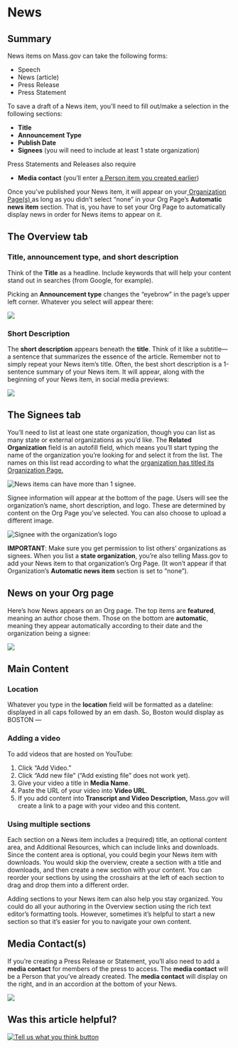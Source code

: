 # News

## Summary

News items on Mass.gov can take the following forms:

* Speech
* News \(article\)
* Press Release
* Press Statement

To save a draft of a News item, you’ll need to fill out/make a selection in the following sections:

* **Title**
* **Announcement Type**
* **Publish Date**
* **Signees** \(you will need to include at least 1 state organization\)

Press Statements and Releases also require

* **Media contact** \(you’ll enter [a Person item you created earlier](../org-and-contact-info/person-items.md)\)

Once you’ve published your News item, it will appear on your[ Organization Page\(s\) ](../org-and-contact-info/organization-pages/)as long as you didn’t select “none” in your Org Page’s **Automatic news item** section. That is, you have to set your Org Page to automatically display news in order for News items to appear on it.

## The Overview tab

### Title, announcement type, and short description

Think of the **Title** as a headline. Include keywords that will help your content stand out in searches \(from Google, for example\).

Picking an **Announcement type** changes the “eyebrow” in the page’s upper left corner. Whatever you select will appear there:

![](https://cdn-images-1.medium.com/max/800/1*qFxeHv4Ok2hIUC5C_qtUiw.jpeg)

### **Short Description**

The **short description** appears beneath the **title**. Think of it like a subtitle— a sentence that summarizes the essence of the article. Remember not to simply repeat your News item’s title. Often, the best short description is a 1-sentence summary of your News item. It will appear, along with the beginning of your News item, in social media previews:

![](https://cdn-images-1.medium.com/max/800/1*OKNtGFrkYvf2WGaEkG_DHQ.jpeg)

## The Signees tab

You’ll need to list at least one state organization, though you can list as many state or external organizations as you’d like. The **Related Organization** field is an autofill field, which means you’ll start typing the name of the organization you’re looking for and select it from the list. The names on this list read according to what the [organization has titled its Organization Page.](../org-and-contact-info/organization-pages/)

![News items can have more than 1 signee.](https://cdn-images-1.medium.com/max/800/1*FwNadq99B2ImQvHbeE0VmA.jpeg)

Signee information will appear at the bottom of the page. Users will see the organization’s name, short description, and logo. These are determined by content on the Org Page you’ve selected. You can also choose to upload a different image.

![Signee with the organization&#x2019;s logo](https://cdn-images-1.medium.com/max/800/1*rbOoZhe642scWdNMI5WUhw.jpeg)

**IMPORTANT**: Make sure you get permission to list others’ organizations as signees. When you list a **state organization**, you’re also telling Mass.gov to add your News item to that organization’s Org Page. \(It won’t appear if that Organization’s **Automatic news item** section is set to “none”\).

## News on your Org page

Here’s how News appears on an Org page. The top items are **featured**, meaning an author chose them. Those on the bottom are **automatic**, meaning they appear automatically according to their date and the organization being a signee:

![](https://cdn-images-1.medium.com/max/1000/1*4oXppByfCcp4N3-pQkm74A.jpeg)

## Main Content

### **Location**

Whatever you type in the **location** field will be formatted as a dateline: displayed in all caps followed by an em dash. So, Boston would display as BOSTON —

### **Adding a video**

To add videos that are hosted on YouTube:

1. Click “Add Video.”
2. Click “Add new file” \(“Add existing file” does not work yet\).
3. Give your video a title in **Media Name**.
4. Paste the URL of your video into **Video URL**.
5. If you add content into **Transcript and Video Description,** Mass.gov will create a link to a page with your video and this content.

### **Using multiple sections**

Each section on a News item includes a \(required\) title, an optional content area, and Additional Resources, which can include links and downloads. Since the content area is optional, you could begin your News item with downloads. You would skip the overview, create a section with a title and downloads, and then create a new section with your content. You can reorder your sections by using the crosshairs at the left of each section to drag and drop them into a different order.

Adding sections to your News item can also help you stay organized. You could do all your authoring in the Overview section using the rich text editor’s formatting tools. However, sometimes it’s helpful to start a new section so that it’s easier for you to navigate your own content.

## **Media Contact\(s\)**

If you’re creating a Press Release or Statement, you’ll also need to add a **media contact** for members of the press to access. The **media contact** will be a Person that you’ve already created. The **media contact** will display on the right, and in an accordion at the bottom of your News.

![](https://cdn-images-1.medium.com/max/1000/1*tJsr-IAsdnjuKMIMqU1_ww.jpeg)

## Was this article helpful?

[![Tell us what you think button](https://blobscdn.gitbook.com/v0/b/gitbook-28427.appspot.com/o/assets%2F-LJ04qJGAHkvdE13BfdG%2F-LSz77NBAwnSNpMPT3df%2F-LSz7xSmyKXltd4avaCt%2FKB%20survey%20button%20POC%202.png?alt=media&token=8d071cab-8b95-48a3-a332-13e3fc8d9f96)](https://massgov.formstack.com/forms/mass_gov_knowledge_base_feedback?article=news)


